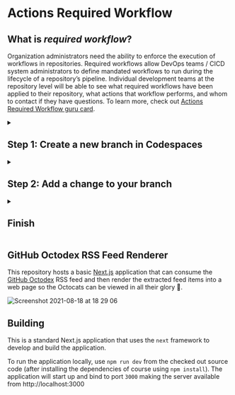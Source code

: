 # Actions Required Workflow
## **What is _required workflow_?**
Organization administrators need the ability to enforce the execution of workflows in repositories. Required workflows allow DevOps teams / CICD system administrators to define mandated workflows to run during the lifecycle of a repository’s pipeline. Individual development teams at the repository level will be able to see what required workflows have been applied to their repository, what actions that workflow performs, and whom to contact if they have questions. To learn more, check out [Actions Required Workflow guru card](https://app.getguru.com/card/coA5nz4i/Actions-Required-Workflow-Overview-Private-Beta).

<details id=1>
<summary><h2>Step 1: Create a new branch in Codespaces</h2></summary>

_Welcome to "Actions: Required Workflows" technical enablement! :wave:_

To get you started, follow the steps outline here.

### :keyboard: Activity: Create a workflow file

1. Open a new browser tab, and navigate to this same repository. Then, work on the steps in your second tab while you read the instructions in this tab.
1. Navigate to the **Code** tab.
1. From the **Codespaces** tab, click on the **+** button to create a new Codespaces.
1. Navigate to the newly created tab and wait until `npm ci` command finishes running.
1. In the terminal, enter `git switch -c <username>-required-workflows` which creates a new branch.

</details>

<!--
  <<< Author notes: Step 2 >>>
  Start this step by acknowledging the previous step.
  Define terms and link to docs.github.com.
  Historic note: The previous course had troubleshooting steps for people not using the GitHub UI.
-->

<details id=2>
<summary><h2>Step 2: Add a change to your branch</h2></summary>

_Nice work! :tada: You created a Codespaces environment!_

Next, we need to make a modification in the code to test the required workflows via a Pull Request.

In this step, we will make a modification to the title of the web application.
Note: For those more technically curious, please feel free to make modifications where you see fit to test.

### :keyboard: Activity: Add a change to your branch

1. From the side panel, navigate to `../components/octodexHeader.js`
2. Update the contents of the file to:
```javascript
...
<Typography variant="h2" noWrap>
GitHub Required Workflows
</Typography>
...
```
3. Save the file.
4. Stage and commit the file
```bash
git add .
git commit -m "change component"
```
5. Push the commit to the branch
```bash
git push --set-upstream origin <branch name>
```
6. Navigate to the link in the terminal to create a pull request.

</details>

<details id=X>
<summary><h2>Finish</h2></summary>

_Congratulations friend, you've learned the process for required workflows!_

<img src=https://octodex.github.com/images/jetpacktocat.png alt=celebrate width=300 align=right>

Here's a recap of all the tasks you've accomplished in your repository:

- You've created a GitHub codespaces.
- You learned to create a PR to trigger the required workflows.

### What's next?

- Learn more about Actions required workflows by reading "[Guru: Actions Required Workflow Overview](https://app.getguru.com/card/coA5nz4i/Actions-Required-Workflow-Overview-Private-Beta)".
- We'd love to hear what you thought of this course [in our #revenue-enablement channel](https://github.slack.com/archives/C02H7LZB58T).

</details>

## GitHub Octodex RSS Feed Renderer

This repository hosts a basic [Next.js](https://nextjs.org/) application that can consume the
[GitHub Octodex](https://octodex.github.com/) RSS feed and then render the extracted feed
items into a web page so the Octocats can be viewed in all their glory :tada:.

![Screenshot 2021-08-18 at 18 29 06](https://user-images.githubusercontent.com/681306/129948944-40269cd4-1e21-4d91-8dff-e1a34bc0368e.png)

## Building
This is a standard Next.js application that uses the `next` framework to develop and build the application.

To run the application locally, use `npm run dev` from the checked out source code (after installing the dependencies of course using `npm install`). The application will start up and bind to port `3000` making the server available from http://localhost:3000